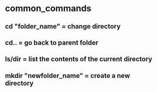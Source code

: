 # common_commands

## **cd "folder_name" = change directory**
## **cd.. = go back to parent folder**
## **ls/dir = list the contents of the current directory**
## **mkdir "newfolder_name" = create a new directory**
